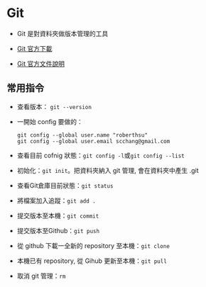 # Git

- Git 是對資料夾做版本管理的工具

- [Git 官方下載](https://git-scm.com/download/win)

- [Git 官方文件說明](https://git-scm.com/book/zh-tw/v2)

## 常用指令

- 查看版本： `git --version`
- 一開始 config 要做的：

    ```linux
    git config --global user.name "roberthsu"
    git config --global user.email scchang@gmail.com
    ```

- 查看目前 cofnig 狀態：`git config -l`或`git config --list`
- 初始化：`git init`。把資料夾納入 git 管理, 會在資料夾中產生 .git
- 查看Git倉庫目前狀態：`git status`
- 將檔案加入追蹤：`git add .`
- 提交版本至本機：`git commit`
- 提交版本至Github：`git push`
- 從 github 下載一全新的 repository 至本機：`git clone`
- 本機已有 repository, 從 Gihub 更新至本機：`git pull`
- 取消 git 管理：`rm`

